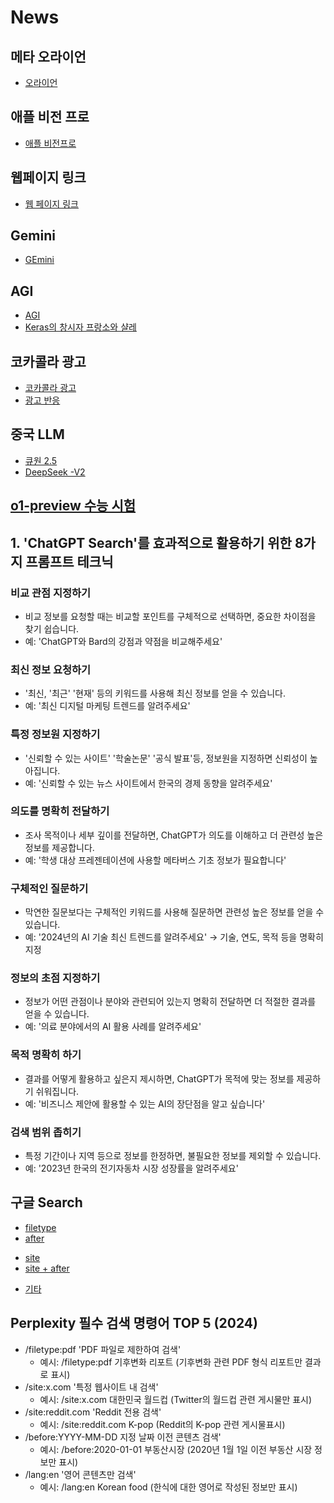 # News
## 메타 오라이언
* [오라이언](https://www.instagram.com/youtubejocoding/reel/DAnmc4YP8BP/)

## 애플 비전 프로
* [애플 비전프로](https://news.hada.io/topic?id=17359)

## 웹페이지 링크
* [웹 페이지 링크](https://news.hada.io/topic?id=17474)

## Gemini
* [GEmini](https://www.threads.net/@contenjoo/post/DCeGGumTEMW)

## AGI
* [AGI](https://www.threads.net/@aicoffeechat/post/DCl8l4vv0VP)
* [Keras의 창시자 프랑소와 샬레](https://news.hada.io/topic?id=17007)

## 코카콜라 광고
* [코카콜라 광고](https://www.youtube.com/shorts/_jkbnB0Ce-k)
* [광고 반응](https://www.threads.net/@gpt_minje/post/DCnY_UbP3ra)

## 중국 LLM
* [큐원 2.5](https://www.mk.co.kr/news/it/11120844)
* [DeepSeek -V2](https://fornewchallenge.tistory.com/entry/DeepSeek-V2-%EC%98%A4%ED%94%88%EC%86%8C%EC%8A%A4-%EC%B5%9C%EA%B3%A0-%EC%84%B1%EB%8A%A5%EA%B3%BC-%EA%B0%80%EC%84%B1%EB%B9%84%EB%A5%BC-%EC%9E%90%EB%9E%91%ED%95%98%EB%8A%94-%ED%98%81%EC%8B%A0-MoE-%EC%96%B8%EC%96%B4-%EB%AA%A8%EB%8D%B8)

## [o1-preview 수능 시험](https://news.hada.io/topic?id=17850)

## 1. 'ChatGPT Search'를 효과적으로 활용하기 위한 8가지 프롬프트 테크닉

### 비교 관점 지정하기
- 비교 정보를 요청할 때는 비교할 포인트를 구체적으로 선택하면, 중요한 차이점을 찾기 쉽습니다.
- 예: 'ChatGPT와 Bard의 강점과 약점을 비교해주세요'

### 최신 정보 요청하기
- '최신, '최근' '현재' 등의 키워드를 사용해 최신 정보를 얻을 수 있습니다.
- 예: '최신 디지털 마케팅 트렌드를 알려주세요'

### 특정 정보원 지정하기
- '신뢰할 수 있는 사이트' '학술논문' '공식 발표'등, 정보원을 지정하면 신뢰성이 높아집니다.
- 예: '신뢰할 수 있는 뉴스 사이트에서 한국의 경제 동향을 알려주세요'

### 의도를 명확히 전달하기
- 조사 목적이나 세부 깊이를 전달하면, ChatGPT가 의도를 이해하고 더 관련성 높은 정보를 제공합니다.
- 예: '학생 대상 프레젠테이션에 사용할 메타버스 기초 정보가 필요합니다'

### 구체적인 질문하기
- 막연한 질문보다는 구체적인 키워드를 사용해 질문하면 관련성 높은 정보를 얻을 수 있습니다.
- 예: '2024년의 AI 기술 최신 트렌드를 알려주세요' → 기술, 연도, 목적 등을 명확히 지정

### 정보의 초점 지정하기
- 정보가 어떤 관점이나 분야와 관련되어 있는지 명확히 전달하면 더 적절한 결과를 얻을 수 있습니다.
- 예: '의료 분야에서의 AI 활용 사례를 알려주세요'

### 목적 명확히 하기
- 결과를 어떻게 활용하고 싶은지 제시하면, ChatGPT가 목적에 맞는 정보를 제공하기 쉬워집니다.
- 예: '비즈니스 제안에 활용할 수 있는 AI의 장단점을 알고 싶습니다'

### 검색 범위 좁히기
- 특정 기간이나 지역 등으로 정보를 한정하면, 불필요한 정보를 제외할 수 있습니다.
- 예: '2023년 한국의 전기자동차 시장 성장률을 알려주세요'

## 구글 Search
- [filetype](https://www.google.com/search?q=IT+filetype%3Apdf&sca_esv=4dbd1c17396be272&rlz=1C1CHBD_koKR994KR995&sxsrf=ADLYWIJTOOsRI7Y_DbnAgNQs0e9XY5egPw%3A1732426667375&ei=q7tCZ-DOFufu1e8P26-BsA8&ved=0ahUKEwig0O6goPSJAxVnd_UHHdtXAPYQ4dUDCA8&uact=5&oq=IT+filetype%3Apdf&gs_lp=Egxnd3Mtd2l6LXNlcnAiD0lUIGZpbGV0eXBlOnBkZkiOBlAAWABwAHgAkAEAmAFroAFrqgEDMC4xuAEDyAEA-AEBmAIAoAIAmAMAkgcAoAct&sclient=gws-wiz-serp)
- [after](https://www.google.com/search?q=IT+after:2024-10-01&sca_esv=4dbd1c17396be272&rlz=1C1CHBD_koKR994KR995&sxsrf=ADLYWILRfz8WZGrtlMug-bXBBul4wnCzEg:1728541369402&ei=uXIHZ9aeGPrg2roPqaXP6Ao&ved=0ahUKEwiW37WyloOJAxV6sFYBHanSE60Q4dUDCA8&uact=5&oq=IT+after:2024-10-01&gs_lp=Egxnd3Mtd2l6LXNlcnAiE0lUIGFmdGVyOjIwMjQtMTAtMDFI2DVQoTBY2TFwBXgAkAEAmAGEAaABhgKqAQMwLjK4AQPIAQD4AQGYAgCgAgCYAwCIBgGSBwCgB1o&sclient=gws-wiz-serp)
* [site](https://www.google.com/search?q=IT+site%3Avelog.io&sca_esv=4dbd1c17396be272&rlz=1C1CHBD_koKR994KR995&sxsrf=ADLYWILRlDJonRgRtkWb2_YEA3st4akJLw%3A1732426606807&ei=brtCZ_z5MPPd1e8PpK-I4As&ved=0ahUKEwj86P2DoPSJAxXzbvUHHaQXArwQ4dUDCA8&uact=5&oq=IT+site%3Avelog.io&gs_lp=Egxnd3Mtd2l6LXNlcnAiEElUIHNpdGU6dmVsb2cuaW9Iwb4BUIOsAVjqvQFwBXgAkAEAmAGLAaAB5QqqAQQwLjEyuAEDyAEA-AEBmAIFoAKcBcICChAAGIAEGEMYigXCAggQABiABBixA8ICBRAAGIAEwgIKEC4YgAQYQxiKBcICCBAAGIAEGMsBwgIIEC4YgAQYywGYAwCIBgGSBwMwLjWgB_Uh&sclient=gws-wiz-serp)
* [site + after](https://www.google.com/search?q=IT+after%3A2024-10-01+site%3Avelog.io&sca_esv=4dbd1c17396be272&rlz=1C1CHBD_koKR994KR995&sxsrf=ADLYWILRlDJonRgRtkWb2_YEA3st4akJLw%3A1732426606807&ei=brtCZ_z5MPPd1e8PpK-I4As&ved=0ahUKEwj86P2DoPSJAxXzbvUHHaQXArwQ4dUDCA8&uact=5&oq=IT+after%3A2024-10-01+site%3Avelog.io&gs_lp=Egxnd3Mtd2l6LXNlcnAiIUlUIGFmdGVyOjIwMjQtMTAtMDEgc2l0ZTp2ZWxvZy5pb0i9C1DcAligBXABeACQAQCYAW2gAb8CqgEDMC4zuAEDyAEA-AEB-AECmAIAoAIAmAMAiAYBkgcAoAeVAQ&sclient=gws-wiz-serp)
- [기타](https://zzang9ha.tistory.com/405)

## Perplexity 필수 검색 명령어 TOP 5 (2024)
* /filetype:pdf 'PDF 파일로 제한하여 검색'
  * 예시: /filetype:pdf 기후변화 리포트 (기후변화 관련 PDF 형식 리포트만 결과로 표시)
* /site:x.com '특정 웹사이트 내 검색'
  * 예시: /site:x.com 대한민국 월드컵 (Twitter의 월드컵 관련 게시물만 표시)
* /site:reddit.com 'Reddit 전용 검색'
  * 예시: /site:reddit.com K-pop (Reddit의 K-pop 관련 게시물표시)
* /before:YYYY-MM-DD 지정 날짜 이전 콘텐츠 검색'
  * 예시: /before:2020-01-01 부동산시장 (2020년 1월 1일 이전 부동산 시장 정보만 표시)
* /lang:en '영어 콘텐츠만 검색'
  * 예시: /lang:en Korean food (한식에 대한 영어로 작성된 정보만 표시)
